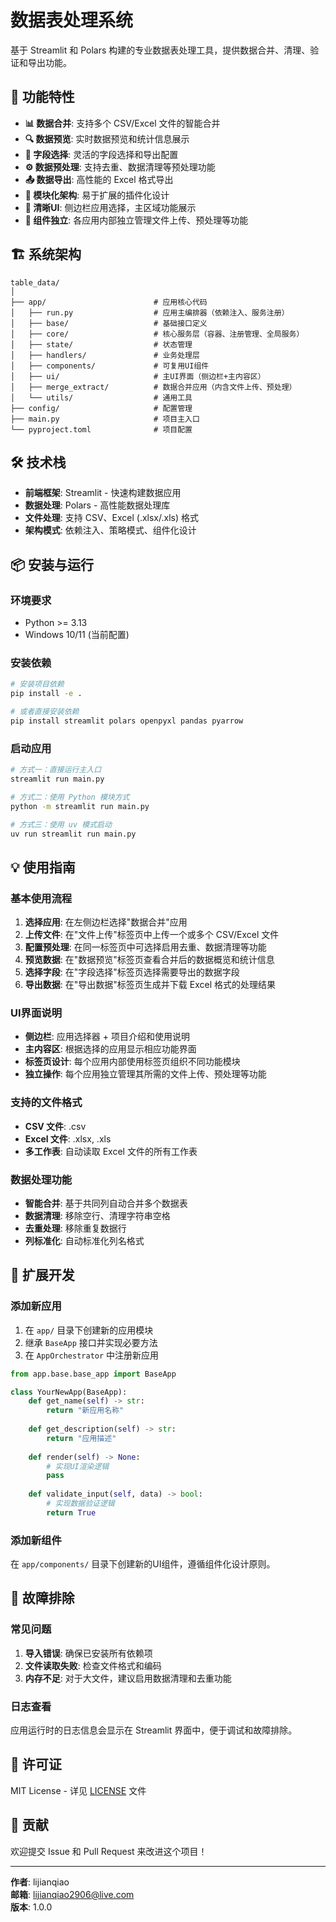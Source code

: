 # 数据表处理系统

基于 Streamlit 和 Polars 构建的专业数据表处理工具，提供数据合并、清理、验证和导出功能。

## 🚀 功能特性

- **📊 数据合并**: 支持多个 CSV/Excel 文件的智能合并
- **🔍 数据预览**: 实时数据预览和统计信息展示
- **🎯 字段选择**: 灵活的字段选择和导出配置
- **⚙️ 数据预处理**: 支持去重、数据清理等预处理功能
- **📤 数据导出**: 高性能的 Excel 格式导出
- **🔧 模块化架构**: 易于扩展的插件化设计
- **🎨 清晰UI**: 侧边栏应用选择，主区域功能展示
- **🔄 组件独立**: 各应用内部独立管理文件上传、预处理等功能

## 🏗️ 系统架构

```
table_data/
│
├── app/                        # 应用核心代码
│   ├── run.py                  # 应用主编排器（依赖注入、服务注册）
│   ├── base/                   # 基础接口定义
│   ├── core/                   # 核心服务层（容器、注册管理、全局服务）
│   ├── state/                  # 状态管理
│   ├── handlers/               # 业务处理层
│   ├── components/             # 可复用UI组件
│   ├── ui/                     # 主UI界面（侧边栏+主内容区）
│   ├── merge_extract/          # 数据合并应用（内含文件上传、预处理）
│   └── utils/                  # 通用工具
├── config/                     # 配置管理
├── main.py                     # 项目主入口
└── pyproject.toml              # 项目配置
```

## 🛠️ 技术栈

- **前端框架**: Streamlit - 快速构建数据应用
- **数据处理**: Polars - 高性能数据处理库
- **文件处理**: 支持 CSV、Excel (.xlsx/.xls) 格式
- **架构模式**: 依赖注入、策略模式、组件化设计

## 📦 安装与运行

### 环境要求

- Python >= 3.13
- Windows 10/11 (当前配置)

### 安装依赖

```bash
# 安装项目依赖
pip install -e .

# 或者直接安装依赖
pip install streamlit polars openpyxl pandas pyarrow
```

### 启动应用

```bash
# 方式一：直接运行主入口
streamlit run main.py

# 方式二：使用 Python 模块方式
python -m streamlit run main.py

# 方式三：使用 uv 模式启动
uv run streamlit run main.py
```

## 💡 使用指南

### 基本使用流程

1. **选择应用**: 在左侧边栏选择"数据合并"应用
2. **上传文件**: 在"文件上传"标签页中上传一个或多个 CSV/Excel 文件
3. **配置预处理**: 在同一标签页中可选择启用去重、数据清理等功能
4. **预览数据**: 在"数据预览"标签页查看合并后的数据概览和统计信息
5. **选择字段**: 在"字段选择"标签页选择需要导出的数据字段
6. **导出数据**: 在"导出数据"标签页生成并下载 Excel 格式的处理结果

### UI界面说明

- **侧边栏**: 应用选择器 + 项目介绍和使用说明
- **主内容区**: 根据选择的应用显示相应功能界面
- **标签页设计**: 每个应用内部使用标签页组织不同功能模块
- **独立操作**: 每个应用独立管理其所需的文件上传、预处理等功能

### 支持的文件格式

- **CSV 文件**: .csv
- **Excel 文件**: .xlsx, .xls
- **多工作表**: 自动读取 Excel 文件的所有工作表

### 数据处理功能

- **智能合并**: 基于共同列自动合并多个数据表
- **数据清理**: 移除空行、清理字符串空格
- **去重处理**: 移除重复数据行
- **列标准化**: 自动标准化列名格式

## 🔧 扩展开发

### 添加新应用

1. 在 `app/` 目录下创建新的应用模块
2. 继承 `BaseApp` 接口并实现必要方法
3. 在 `AppOrchestrator` 中注册新应用

```python
from app.base.base_app import BaseApp

class YourNewApp(BaseApp):
    def get_name(self) -> str:
        return "新应用名称"
    
    def get_description(self) -> str:
        return "应用描述"
    
    def render(self) -> None:
        # 实现UI渲染逻辑
        pass
    
    def validate_input(self, data) -> bool:
        # 实现数据验证逻辑
        return True
```

### 添加新组件

在 `app/components/` 目录下创建新的UI组件，遵循组件化设计原则。

## 🐛 故障排除

### 常见问题

1. **导入错误**: 确保已安装所有依赖项
2. **文件读取失败**: 检查文件格式和编码
3. **内存不足**: 对于大文件，建议启用数据清理和去重功能

### 日志查看

应用运行时的日志信息会显示在 Streamlit 界面中，便于调试和故障排除。

## 📄 许可证

MIT License - 详见 [LICENSE](LICENSE) 文件

## 👥 贡献

欢迎提交 Issue 和 Pull Request 来改进这个项目！

---

**作者**: lijianqiao  
**邮箱**: lijianqiao2906@live.com  
**版本**: 1.0.0